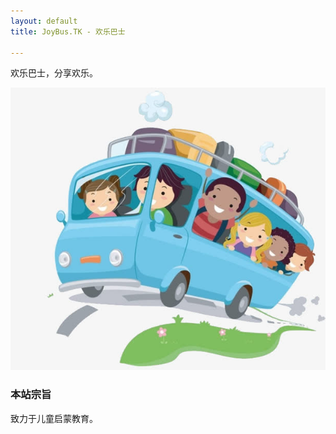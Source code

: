 ```yaml
---
layout: default
title: JoyBus.TK - 欢乐巴士

---
```


欢乐巴士，分享欢乐。   

![欢乐巴士](/public/joybus.jpg)    

### 本站宗旨   

致力于儿童启蒙教育。
